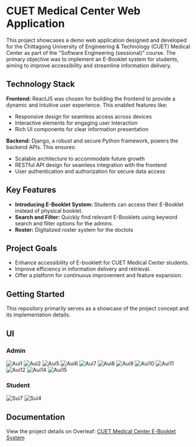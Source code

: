 # CUET Medical Center Web Application

This project showcases a demo web application designed and developed for the Chittagong University of Engineering & Technology (CUET) Medical Center as part of the "Software Engineering (sessional)" course. The primary objective was to implement an E-Booklet system for students, aiming to improve accessibility and streamline information delivery.

## Technology Stack

**Frontend:** ReactJS was chosen for building the frontend to provide a dynamic and intuitive user experience. This enabled features like:

* Responsive design for seamless access across devices
* Interactive elements for engaging user interaction
* Rich UI components for clear information presentation

**Backend:** Django, a robust and secure Python framework, powers the backend APIs. This ensures:

* Scalable architecture to accommodate future growth
* RESTful API design for seamless integration with the frontend
* User authentication and authorization for secure data access

## Key Features

* **Introducing E-Booklet System:** Students can access their E-Booklet instead of physical booklet.
* **Search and Filter:** Quickly find relevant E-Booklets using keyword search and filter options for the admins.
* **Roster:** Digitalized roster system for the doctots
## Project Goals

* Enhance accessibility of E-booklett for CUET Medical Center students.
* Improve efficiency in information delivery and retrieval.
* Offer a platform for continuous improvement and feature expansion.

## Getting Started

This repository primarily serves as a showcase of the project concept and its implementation details.

## UI
### Admin
![Aui1](https://github.com/arifasfe/cuet-medical-center/assets/67276690/762698e1-ad3b-4836-ae47-91e6bb8a8063)
![Aui2](https://github.com/arifasfe/cuet-medical-center/assets/67276690/0395c2d2-3949-496f-b3a0-02c27262dad6)
![Aui5](https://github.com/arifasfe/cuet-medical-center/assets/67276690/448564d4-81e3-4ea1-9360-efab2d7fc8f7)
![Aui6](https://github.com/arifasfe/cuet-medical-center/assets/67276690/5042cc75-7faa-4d78-8d33-2bb9b945f058)
![Aui7](https://github.com/arifasfe/cuet-medical-center/assets/67276690/5f2f886c-5127-44b0-8e54-0a04e1f8786b)
![Aui8](https://github.com/arifasfe/cuet-medical-center/assets/67276690/7ff8002b-88dc-441e-89e5-81f3acfb1f20)
![Aui9](https://github.com/arifasfe/cuet-medical-center/assets/67276690/9745fea1-e44e-4963-86f1-f53480309041)
![Aui10](https://github.com/arifasfe/cuet-medical-center/assets/67276690/1a8b1341-13e7-45b3-8d70-724d55fce030)
![Aui11](https://github.com/arifasfe/cuet-medical-center/assets/67276690/3230c7fb-22e9-41d8-9875-ae3d663884f0)
![Aui12](https://github.com/arifasfe/cuet-medical-center/assets/67276690/31dbb8fb-9ed0-43a9-a8a1-7f32aef3e3ed)
![Aui14](https://github.com/arifasfe/cuet-medical-center/assets/67276690/74076704-f564-487f-9c6d-c1552567da4c)
![Aui15](https://github.com/arifasfe/cuet-medical-center/assets/67276690/a092cc33-04c7-4043-a6c7-1a12d31ff937)
### Student
![Sui7](https://github.com/arifasfe/cuet-medical-center/assets/67276690/2ce5e1f6-a883-45ee-969f-a2900a34bec8)
![Sui4](https://github.com/arifasfe/cuet-medical-center/assets/67276690/cc97f26e-f9da-49f6-bbde-e26a76ba9fca)

## Documentation
View the project details on Overleaf: [CUET Medical Center E-Booklet System](https://www.overleaf.com/read/gcsgtkjqhdsb#8367a4)

